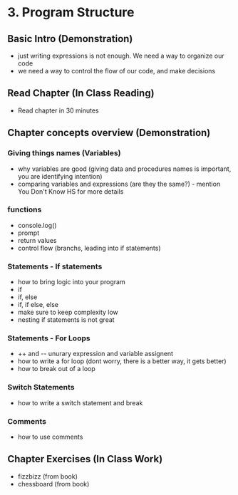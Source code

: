 # 3. Program Structure

## Basic Intro (Demonstration)

-   just writing expressions is not enough. We need a way to organize our code
-   we need a way to control the flow of our code, and make decisions

## Read Chapter (In Class Reading)

-   Read chapter in 30 minutes

## Chapter concepts overview (Demonstration)

### Giving things names (Variables)

-   why variables are good (giving data and procedures names is important, you are identifying intention)
-   comparing variables and expressions (are they the same?) - mention You Don't Know HS for more details

### functions

-   console.log()
-   prompt
-   return values
-   control flow (branchs, leading into if statements)

### Statements - If statements

-   how to bring logic into your program
-   if
-   if, else
-   if, if else, else
-   make sure to keep complexity low
-   nesting if statements is not great


### Statements - For Loops

-   ++ and -- unurary expression and variable assignent
-   how to write a for loop (dont worry, there is a better way, it gets better)
-   how to break out of a loop

### Switch Statements

-   how to write a switch statement and break

### Comments

-   how to use comments

## Chapter Exercises (In Class Work)

-   fizzbizz (from book)
-   chessboard (from book)
